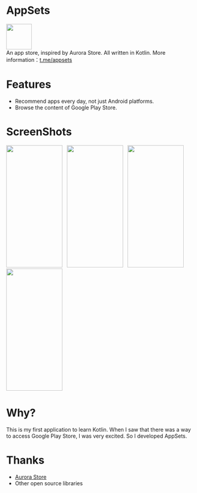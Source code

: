 # AppSets
<img src="https://i.loli.net/2020/04/30/kWQH2nTSPXVed4B.png" width="68" height="68"/><br>
An app store, inspired by Aurora Store. All written in Kotlin. More information：<a href="https://www.t.me/appsets">t.me/appsets</a>
# Features
* Recommend apps every day, not just Android platforms.
* Browse the content of Google Play Store.
# ScreenShots
<img src="https://i.loli.net/2020/05/08/bm5XGKz21SU8lyA.png" width="150" height="325"/>&nbsp;&nbsp;
<img src="https://i.loli.net/2020/05/08/5YJQlyOhZVqUj4X.png" width="150" height="325"/>&nbsp;&nbsp;
<img src="https://i.loli.net/2020/05/08/J5ovfhUL3b6yVIF.png" width="150" height="325"/>&nbsp;&nbsp;
<img src="https://i.loli.net/2020/05/07/E9yI3lzPdO6vqFQ.png" width="150" height="325"/>&nbsp;&nbsp;
# Why?
This is my first application to learn Kotlin. When I saw that there was a way to access Google Play Store, I was very excited. So I developed AppSets.
# Thanks
* <a href="https://gitlab.com/AuroraOSS">Aurora Store</a>
* Other open source libraries

